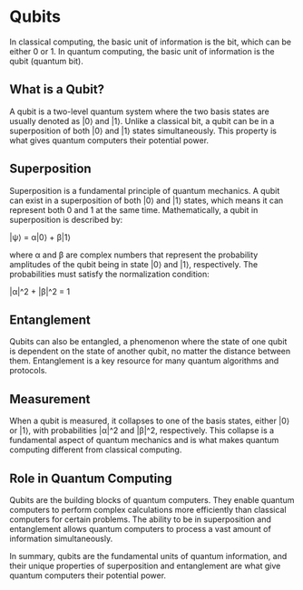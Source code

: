 # Qubits

In classical computing, the basic unit of information is the bit, which can be either 0 or 1. In quantum computing, the basic unit of information is the qubit (quantum bit).

## What is a Qubit?

A qubit is a two-level quantum system where the two basis states are usually denoted as |0⟩ and |1⟩. Unlike a classical bit, a qubit can be in a superposition of both |0⟩ and |1⟩ states simultaneously. This property is what gives quantum computers their potential power.

## Superposition

Superposition is a fundamental principle of quantum mechanics. A qubit can exist in a superposition of both |0⟩ and |1⟩ states, which means it can represent both 0 and 1 at the same time. Mathematically, a qubit in superposition is described by:

|ψ⟩ = α|0⟩ + β|1⟩

where α and β are complex numbers that represent the probability amplitudes of the qubit being in state |0⟩ and |1⟩, respectively. The probabilities must satisfy the normalization condition:

|α|^2 + |β|^2 = 1

## Entanglement

Qubits can also be entangled, a phenomenon where the state of one qubit is dependent on the state of another qubit, no matter the distance between them. Entanglement is a key resource for many quantum algorithms and protocols.

## Measurement

When a qubit is measured, it collapses to one of the basis states, either |0⟩ or |1⟩, with probabilities |α|^2 and |β|^2, respectively. This collapse is a fundamental aspect of quantum mechanics and is what makes quantum computing different from classical computing.

## Role in Quantum Computing

Qubits are the building blocks of quantum computers. They enable quantum computers to perform complex calculations more efficiently than classical computers for certain problems. The ability to be in superposition and entanglement allows quantum computers to process a vast amount of information simultaneously.

In summary, qubits are the fundamental units of quantum information, and their unique properties of superposition and entanglement are what give quantum computers their potential power.
